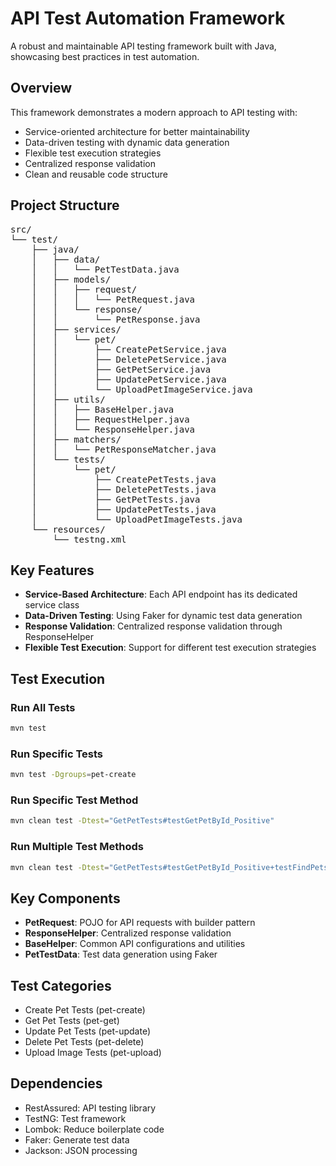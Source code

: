# API Test Automation Framework

A robust and maintainable API testing framework built with Java, showcasing best practices in test automation.

## Overview

This framework demonstrates a modern approach to API testing with:

- Service-oriented architecture for better maintainability
- Data-driven testing with dynamic data generation
- Flexible test execution strategies
- Centralized response validation
- Clean and reusable code structure

## Project Structure 
<pre>
src/
└── test/
    ├── java/
    │   ├── data/
    │   │   └── PetTestData.java
    │   ├── models/
    │   │   ├── request/
    │   │   │   └── PetRequest.java
    │   │   └── response/
    │   │       └── PetResponse.java
    │   ├── services/
    │   │   └── pet/
    │   │       ├── CreatePetService.java
    │   │       ├── DeletePetService.java
    │   │       ├── GetPetService.java
    │   │       ├── UpdatePetService.java
    │   │       └── UploadPetImageService.java
    │   ├── utils/
    │   │   ├── BaseHelper.java
    │   │   ├── RequestHelper.java
    │   │   └── ResponseHelper.java
    │   ├── matchers/
    │   │   └── PetResponseMatcher.java
    │   └── tests/
    │       └── pet/
    │           ├── CreatePetTests.java
    │           ├── DeletePetTests.java
    │           ├── GetPetTests.java
    │           ├── UpdatePetTests.java
    │           └── UploadPetImageTests.java
    └── resources/
        └── testng.xml
</pre>

## Key Features

- **Service-Based Architecture**: Each API endpoint has its dedicated service class
- **Data-Driven Testing**: Using Faker for dynamic test data generation
- **Response Validation**: Centralized response validation through ResponseHelper
- **Flexible Test Execution**: Support for different test execution strategies

## Test Execution

### Run All Tests

```bash
mvn test
```

### Run Specific Tests

```bash
mvn test -Dgroups=pet-create
```

### Run Specific Test Method

```bash
mvn clean test -Dtest="GetPetTests#testGetPetById_Positive"
```

### Run Multiple Test Methods

```bash
mvn clean test -Dtest="GetPetTests#testGetPetById_Positive+testFindPetsByStatus_Positive"
```

## Key Components

- **PetRequest**: POJO for API requests with builder pattern
- **ResponseHelper**: Centralized response validation
- **BaseHelper**: Common API configurations and utilities
- **PetTestData**: Test data generation using Faker

## Test Categories

- Create Pet Tests (pet-create)
- Get Pet Tests (pet-get)
- Update Pet Tests (pet-update)
- Delete Pet Tests (pet-delete)
- Upload Image Tests (pet-upload)

## Dependencies

- RestAssured: API testing library
- TestNG: Test framework
- Lombok: Reduce boilerplate code
- Faker: Generate test data
- Jackson: JSON processing 